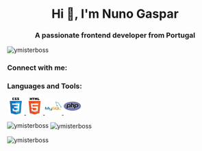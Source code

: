 <h1 align="center">Hi 👋, I'm Nuno Gaspar</h1>
<h3 align="center">A passionate frontend developer from Portugal</h3>

<p align="left"> <img src="https://komarev.com/ghpvc/?username=ymisterboss&label=Profile%20views&color=0e75b6&style=flat" alt="ymisterboss" /> </p>

<h3 align="left">Connect with me:</h3>
<p align="left">
</p>

<h3 align="left">Languages and Tools:</h3>
<p align="left"> <a href="https://www.w3schools.com/css/" target="_blank" rel="noreferrer"> <img src="https://raw.githubusercontent.com/devicons/devicon/master/icons/css3/css3-original-wordmark.svg" alt="css3" width="40" height="40"/> </a> <a href="https://www.w3.org/html/" target="_blank" rel="noreferrer"> <img src="https://raw.githubusercontent.com/devicons/devicon/master/icons/html5/html5-original-wordmark.svg" alt="html5" width="40" height="40"/> </a> <a href="https://www.mysql.com/" target="_blank" rel="noreferrer"> <img src="https://raw.githubusercontent.com/devicons/devicon/master/icons/mysql/mysql-original-wordmark.svg" alt="mysql" width="40" height="40"/> </a> <a href="https://www.php.net" target="_blank" rel="noreferrer"> <img src="https://raw.githubusercontent.com/devicons/devicon/master/icons/php/php-original.svg" alt="php" width="40" height="40"/> </a> </p>

<p><img align="left" src="https://github-readme-stats.vercel.app/api/top-langs?username=ymisterboss&show_icons=true&locale=en&layout=compact" alt="ymisterboss" /></p>

<p>&nbsp;<img align="center" src="https://github-readme-stats.vercel.app/api?username=ymisterboss&show_icons=true&locale=en" alt="ymisterboss" /></p>

<p><img align="center" src="https://github-readme-streak-stats.herokuapp.com/?user=ymisterboss&" alt="ymisterboss" /></p>
